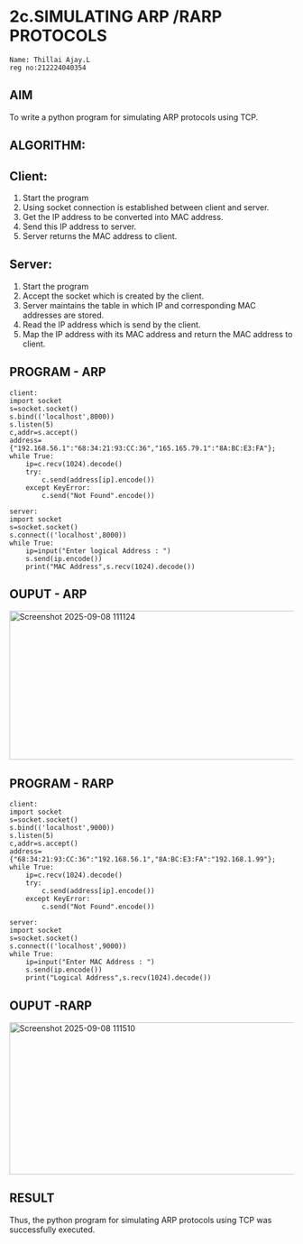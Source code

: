 # 2c.SIMULATING ARP /RARP PROTOCOLS
```
Name: Thillai Ajay.L
reg no:212224040354
```
## AIM
To write a python program for simulating ARP protocols using TCP.
## ALGORITHM:
## Client:
1. Start the program
2. Using socket connection is established between client and server.
3. Get the IP address to be converted into MAC address.
4. Send this IP address to server.
5. Server returns the MAC address to client.
## Server:
1. Start the program
2. Accept the socket which is created by the client.
3. Server maintains the table in which IP and corresponding MAC addresses are
stored.
4. Read the IP address which is send by the client.
5. Map the IP address with its MAC address and return the MAC address to client.

## PROGRAM - ARP
```
client:
import socket
s=socket.socket()
s.bind(('localhost',8000))
s.listen(5)
c,addr=s.accept()
address={"192.168.56.1":"68:34:21:93:CC:36","165.165.79.1":"8A:BC:E3:FA"};
while True:
    ip=c.recv(1024).decode()
    try:
        c.send(address[ip].encode())
    except KeyError:
        c.send("Not Found".encode())

server:
import socket
s=socket.socket()
s.connect(('localhost',8000))
while True:
    ip=input("Enter logical Address : ")
    s.send(ip.encode())
    print("MAC Address",s.recv(1024).decode())
```
## OUPUT - ARP
<img width="1107" height="264" alt="Screenshot 2025-09-08 111124" src="https://github.com/user-attachments/assets/e40668e8-d543-47a1-ba3e-f2c3264e7943" />

## PROGRAM - RARP
```
client:
import socket
s=socket.socket()
s.bind(('localhost',9000))
s.listen(5)
c,addr=s.accept()
address={"68:34:21:93:CC:36":"192.168.56.1","8A:BC:E3:FA":"192.168.1.99"};
while True:
    ip=c.recv(1024).decode()
    try:
        c.send(address[ip].encode())
    except KeyError:
        c.send("Not Found".encode())

server:
import socket
s=socket.socket()
s.connect(('localhost',9000))
while True:
    ip=input("Enter MAC Address : ")
    s.send(ip.encode())
    print("Logical Address",s.recv(1024).decode())
```
## OUPUT -RARP
<img width="1126" height="270" alt="Screenshot 2025-09-08 111510" src="https://github.com/user-attachments/assets/3bc81aa4-6099-47e7-9165-13a68a349120" />

## RESULT
Thus, the python program for simulating ARP protocols using TCP was successfully 
executed.
